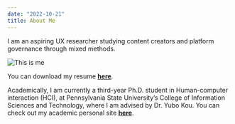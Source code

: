 ```yaml
---
date: "2022-10-21"
title: About Me 
---
```


I am an aspiring UX researcher studying content creators and platform governance through mixed methods.

![This is me][1]

You can download my resume [**here**](https://drive.google.com/file/d/15WZSRXOk_2HkhzjdqROK5uvyTZCP-0ko/view?usp=sharing).

Academically, I am currently a third-year Ph.D. student in Human-computer interaction (HCI), at Pennsylvania State University’s College of Information Sciences and Technology, where I am advised by Dr. Yubo Kou. You can check out my academic personal site [**here**](www.renkaima.xyz).

[1]: /img/about.jpg
